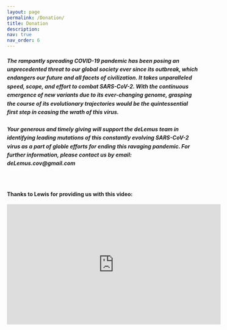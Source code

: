 ```yaml
---
layout: page
permalink: /Donation/
title: Donation
description: 
nav: true
nav_order: 6
---
```


<html>
<head>
<style> 
h5 {
  line-height: 1.6;
}
</style>
</head>
<body>

<h5>The rampantly spreading COVID-19 pandemic has been posing an unprecedented threat to our global society ever since its outbreak, which endangers our future and all facets of civilization. It takes unparalleled speed, scope, and effort to combat SARS-CoV-2. With the continuous emergence of new variants due to its ever-changing genome, grasping the course of its evolutionary trajectories would be the quintessential first step in ceasing the wrath of this virus.
<br>
<br>
Your generous and timely giving will support the deLemus team in identifying leading mutations of this constantly evolving SARS-CoV-2 virus as a part of globle efforts for ending this ravaging pandemic. For further information, please contact us by email: <strong>deLemus.cov@gmail.com</strong></h5>

</body>
</html>
<br>

<h4 style="text-align: left;"><strong>Thanks to Lewis for providing us with this video:</strong></h4>
<iframe width="560" height="315" src="https://www.youtube.com/embed/vNA3aW2nWH8?si=r8bGPWDC7sxQ1LO2" title="YouTube video player" frameborder="0" allow="accelerometer; autoplay; clipboard-write; encrypted-media; gyroscope; picture-in-picture; web-share" allowfullscreen></iframe>